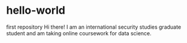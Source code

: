 # hello-world
first repository
Hi there! I am an international security studies graduate student and am taking online coursework for data science. 
